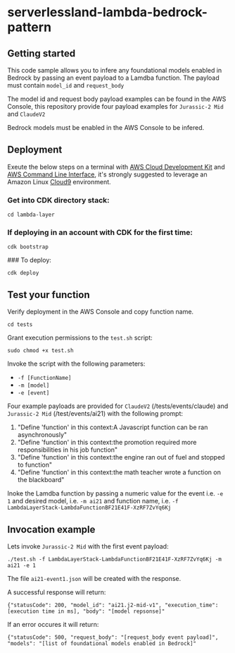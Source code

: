 # serverlessland-lambda-bedrock-pattern



## Getting started

This code sample allows you to infere any foundational models enabled in Bedrock by passing an event payload to a Lamdba function. The payload must contain `model_id` and `request_body`

The model id and request body payload examples can be found in the AWS Console, this repository provide four payload examples for `Jurassic-2 Mid` and `ClaudeV2`

Bedrock models must be enabled in the AWS Console to be infered.

## Deployment

Exeute the below steps on a terminal with [AWS Cloud Development Kit](https://docs.aws.amazon.com/cdk/v2/guide/getting_started.html) and [AWS Command Line Interface](https://docs.aws.amazon.com/cli/latest/userguide/cli-chap-welcome.html), it's strongly suggested to leverage an Amazon Linux [Cloud9](https://docs.aws.amazon.com/cloud9/latest/user-guide/create-environment-main.html) environment.

### Get into CDK directory stack:

`cd lambda-layer`

### If deploying in an account with CDK for the first time:

`cdk bootstrap`

### To deploy:

`cdk deploy`

## Test your function

Verify deployment in the AWS Console and copy function name.

`cd tests`

Grant execution permissions to the `test.sh` script:

`sudo chmod +x test.sh`

Invoke the script with the following parameters:
- `-f [FunctionName]`
- `-m [model]`
- `-e [event]`

Four example payloads are provided for `ClaudeV2` (/tests/events/claude) and `Jurassic-2 Mid` (/test/events/ai21) with the following prompt:

1. "Define 'function' in this context:A Javascript function can be ran asynchronously"
2. "Define 'function' in this context:the promotion required more responsibilities in his job function"
3. "Define 'function' in this context:the engine ran out of fuel and stopped to function"
4. "Define 'function' in this context:the math teacher wrote a function on the blackboard"

Inoke the Lamdba function by passing a numeric value for the event i.e. `-e 1` and desired model, i.e. `-m ai21` and function name, i.e. `-f LambdaLayerStack-LambdaFunctionBF21E41F-XzRF7ZvYq6Kj`

## Invocation example

Lets invoke `Jurassic-2 Mid` with the first event payload:

`./test.sh -f LambdaLayerStack-LambdaFunctionBF21E41F-XzRF7ZvYq6Kj -m ai21 -e 1`

The file `ai21-event1.json` will be created with the response.

A successful response will return:

```
{"statusCode": 200, "model_id": "ai21.j2-mid-v1", "execution_time": [execution time in ms], "body": "[model repsonse]"
```

If an error occures it will return:

```
{"statusCode": 500, "request_body": "[request_body event payload]", "models": "[list of foundational models enabled in Bedrock]"
```


